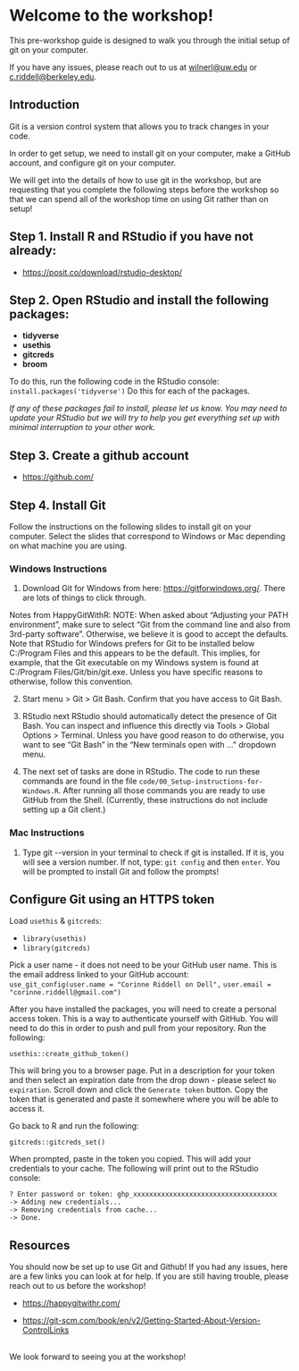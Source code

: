 # Welcome to the workshop!   

This pre-workshop guide is designed to walk you through the initial setup of git on your computer.  

If you have any issues, please reach out to us at wilnerl@uw.edu or c.riddell@berkeley.edu.   

## Introduction  

Git is a version control system that allows you to track changes in your code.  

In order to get setup, we need to install git on your computer, make a GitHub account, and configure git on your computer.  

We will get into the details of how to use git in the workshop, but are requesting that you complete the following steps before the workshop so that we can spend all of the workshop time on using Git rather than on setup!     

## Step 1. Install R and RStudio if you have not already: 
- https://posit.co/download/rstudio-desktop/  

## Step 2. Open RStudio and install the following packages:   

- **tidyverse**
- **usethis**
- **gitcreds**
- **broom**

To do this, run the following code in the RStudio console:
`install.packages('tidyverse')` 
Do this for each of the packages. 

*If any of these packages fail to install, please let us know. You may need to update your RStudio but we will try to help you get everything set up with minimal interruption to your other work.*   

## Step 3. Create a github account  
- https://github.com/

## Step 4. Install Git  

Follow the instructions on the following slides to install git on your computer. Select the slides that correspond to Windows or Mac depending on what machine you are using.  

### Windows Instructions

1) Download Git for Windows from here: https://gitforwindows.org/. There are lots of things to click through. 

Notes from HappyGitWithR:
NOTE: When asked about “Adjusting your PATH environment”, make sure to select “Git from the command line and also from 3rd-party software”. Otherwise, we believe it is good to accept the defaults.
Note that RStudio for Windows prefers for Git to be installed below C:/Program Files and this appears to be the default. This implies, for example, that the Git executable on my Windows system is found at C:/Program Files/Git/bin/git.exe. Unless you have specific reasons to otherwise, follow this convention.

2) Start menu > Git > Git Bash. Confirm that you have access to Git Bash.
 
3) RStudio next
RStudio should automatically detect the presence of Git Bash. You can inspect and influence this directly via Tools > Global Options > Terminal. Unless you have good reason to do otherwise, you want to see “Git Bash” in the “New terminals open with …” dropdown menu.

4) The next set of tasks are done in RStudio. The code to run these commands are found in the file `code/00_Setup-instructions-for-Windows.R`. After running all those commands you are ready to use GitHub from the Shell. (Currently, these instructions do not include setting up a Git client.)

### Mac Instructions

1) Type git --version in your terminal to check if git is installed. If it is, you will see a version number. If not, type: 
`git config` and then `enter`. You will be prompted to install Git and follow the prompts! 

## Configure Git using an HTTPS token

Load `usethis` & `gitcreds`:  

- `library(usethis)`
- `library(gitcreds)`

Pick a user name - it does not need to be your GitHub user name. This is the email address linked to your GitHub account:  
`use_git_config(user.name = "Corinne Riddell on Dell",`
               `user.email = "corinne.riddell@gmail.com")`


After you have installed the packages, you will need to create a personal access token. This is a way to authenticate yourself with GitHub. You will need to do this in order to push and pull from your repository.  Run the following:   

`usethis::create_github_token()`   

This will bring you to a browser page. Put in a description for your token and then select an expiration date from the drop down - please select `No expiration`. Scroll down and click the `Generate token` button. Copy the token that is generated and paste it somewhere where you will be able to access it. 

Go back to R and run the following:  

`gitcreds::gitcreds_set()`  
  
When prompted, paste in the token you copied. This will add your credentials to your cache. The following will print out to the RStudio console:    

`? Enter password or token: ghp_xxxxxxxxxxxxxxxxxxxxxxxxxxxxxxxxxxxx`  
`-> Adding new credentials...`  
`-> Removing credentials from cache...`  
`-> Done.`  

## Resources 

You should now be set up to use Git and Github! If you had any issues, here are a few links you can look at for help. If you are still having trouble, please reach out to us before the workshop!  

- https://happygitwithr.com/  

- https://git-scm.com/book/en/v2/Getting-Started-About-Version-ControlLinks  

<br>  
We look forward to seeing you at the workshop! 
